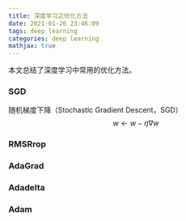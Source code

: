 ```yaml
---
title: 深度学习之优化方法
date: 2021-01-26 23:46:09
tags: deep learning
categories: deep learning
mathjax: true
---
```


本文总结了深度学习中常用的优化方法。

<!--more-->

### SGD

随机梯度下降（Stochastic Gradient Descent，SGD）
$$
w \leftarrow w - \eta \nabla w
$$

### RMSRrop



### AdaGrad



### Adadelta



### Adam

